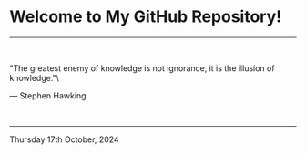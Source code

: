 # Welcome to My GitHub Repository!

---

<br>

"The greatest enemy of knowledge is not ignorance, it is the illusion of knowledge."\

― Stephen Hawking
 
</br>

---
Thursday 17th October, 2024
